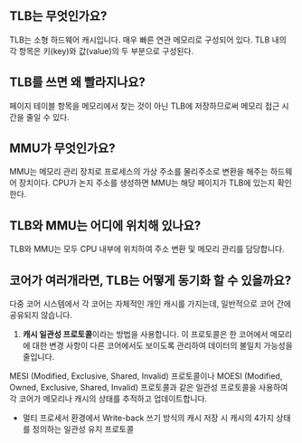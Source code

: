 ## TLB는 무엇인가요?
TLB는 소형 하드웨어 캐시입니다. 매우 빠른 연관 메모리로 구성되어 있다. TLB 내의 각 항목은
키(key)와 값(value)의 두 부분으로 구성된다.

## TLB를 쓰면 왜 빨라지나요?
페이지 테이블 항목을 메모리에서 찾는 것이 아닌 TLB에 저장하므로써 메모리 접근 시간을 줄일 수 있다. 

## MMU가 무엇인가요?
MMU는 메모리 관리 장치로 프로세스의 가상 주소를 물리주소로 변환을 해주는 하드웨어 장치이다. 
CPU가 논지 주소를 생성하면 MMU는 해당 페이지가 TLB에 있는지 확인한다. 

## TLB와 MMU는 어디에 위치해 있나요?
TLB와 MMU는 모두 CPU 내부에 위치하여 주소 변환 및 메모리 관리를 담당합니다.

## 코어가 여러개라면, TLB는 어떻게 동기화 할 수 있을까요?
다중 코어 시스템에서 각 코어는 자체적인 개인 캐시를 가지는데, 일반적으로 코어 간에 공유되지 않습니다. 
1. **캐시 일관성 프로토콜**이라는 방법을 사용합니다. 이 프로토콜은 한 코어에서 메모리에 대한 변경 사항이 다른 코어에서도 보이도록 관리하여 데이터의 불일치 가능성을 줄입니다.

MESI (Modified, Exclusive, Shared, Invalid) 프로토콜이나 MOESI (Modified, Owned, Exclusive, Shared, Invalid) 프로토콜과 같은 일관성 프로토콜을 사용하여 각 코어가 메모리나 캐시의 상태를 추적하고 업데이트합니다.
- 멀티 프로세서 환경에서 Write-back 쓰기 방식의 캐시 저장 시 캐시의 4가지 상태를 정의하는 일관성 유지 프로토콜
